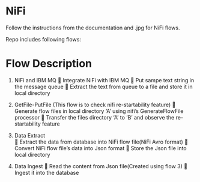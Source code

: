 # NiFi
Follow the instructions from the documentation and .jpg for NiFi flows.

Repo includes following flows:

#	Flow	Description
1.	NiFi and IBM MQ	
	Integrate NiFi with IBM MQ
	Put sampe text string in the message queue
	Extract the text from queue to a file and store it in local directory

2.	GetFile-PutFile	(This flow is to check nifi re-startability feature)
	Generate flow files in local directory ‘A’ using nifi’s GenerateFlowFile processor
	Transfer the files directory ‘A’ to ‘B’ and observe the re-startability feature

3.	Data Extract	
	Extract the data from database into NiFi flow file(NiFi Avro format)
	Convert NiFi flow file’s data into Json format
	Store the Json file into local directory

4.	Data Ingest	
	Read the content from Json file(Created using flow 3)
	Ingest it into the database

